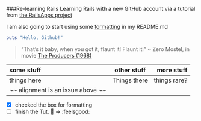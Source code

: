 ###Re-learning Rails
 Learning Rails with a new GitHub account via a tutorial from [the RailsApps project](https://tutorials.railsapps.org/)

 I am also going to start using some [formatting](https://help.github.com/articles/working-with-advanced-formatting/) in my README.md


```ruby
puts "Hello, Github!"
```

> “That’s it baby, when you got it, flaunt it! Flaunt it!”
>~ Zero Mostel, in movie [The Producers (1968)](http://www.imdb.com/title/tt0063462/)

| some stuff   |  other stuff   |     more stuff|
| :---         |     :---:      |          ---: |
| things here  | Things there   | things rare?  |
|       ~~ alignment is an issue above ~~       |

- [x] checked the box for formatting
- [ ] finish the Tut. :thought_balloon: => :feelsgood:
